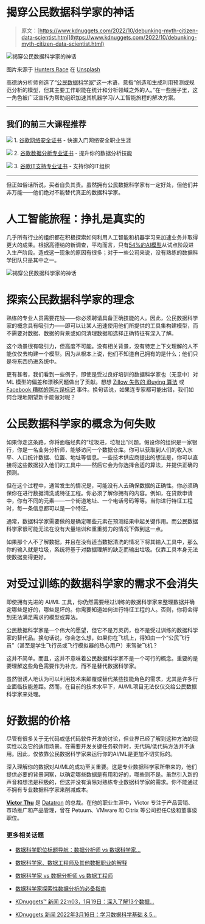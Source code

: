 # 揭穿公民数据科学家的神话

> 原文：[https://www.kdnuggets.com/2022/10/debunking-myth-citizen-data-scientist.html](https://www.kdnuggets.com/2022/10/debunking-myth-citizen-data-scientist.html)

![揭穿公民数据科学家的神话](../Images/693f18a0dbee0f857d7e794f2ac2ae95.png)

图片来源于 [Hunters Race](https://unsplash.com/@huntersrace?utm_source=unsplash&utm_medium=referral&utm_content=creditCopyText) 在 [Unsplash](https://unsplash.com/s/photos/model-professional?utm_source=unsplash&utm_medium=referral&utm_content=creditCopyText)

高德纳分析师创造了“[公民数据科学家](https://www.gartner.com/smarterwithgartner/how-to-use-citizen-data-scientists-to-maximize-your-da-strategy)”这一术语，意指“创造和生成利用预测或规范分析的模型，但其主要工作职能在统计和分析领域之外的人。”在一些圈子里，这一角色被广泛宣传为帮助组织加速其机器学习/人工智能旅程的解决方案。

* * *

## 我们的前三大课程推荐

![](../Images/0244c01ba9267c002ef39d4907e0b8fb.png) 1\. [谷歌网络安全证书](https://www.kdnuggets.com/google-cybersecurity) - 快速入门网络安全职业生涯

![](../Images/e225c49c3c91745821c8c0368bf04711.png) 2\. [谷歌数据分析专业证书](https://www.kdnuggets.com/google-data-analytics) - 提升你的数据分析技能

![](../Images/0244c01ba9267c002ef39d4907e0b8fb.png) 3\. [谷歌IT支持专业证书](https://www.kdnuggets.com/google-itsupport) - 支持你的IT组织

* * *

但正如俗话所说，买者自负其责。虽然拥有公民数据科学家有一定好处，但他们并非万能——他们绝对不能替代真正的数据科学家。

# 人工智能旅程：挣扎是真实的

几乎所有行业的组织都在积极探索如何利用人工智能和机器学习来加速业务并取得更大的成果。根据高德纳的新调查，平均而言，只有[54%的AI模型](https://www.gartner.com/en/newsroom/press-releases/2022-08-22-gartner-survey-reveals-80-percent-of-executives-think-automation-can-be-applied-to-any-business-decision)从试点阶段进入生产阶段。造成这一现象的原因有很多；对于一些公司来说，没有熟练的数据科学团队只是其中之一。

![揭穿公民数据科学家的神话](../Images/1c0f8cad3fb19491dce019aca50797ec.png)

# 探索公民数据科学家的理念

熟练的专业人员需要花钱——你必须聘请具备正确技能的人。因此，公民数据科学家的概念具有吸引力——即可以让某人迅速使用他们所提供的工具集构建模型，而不需要对数据、数据的背景或如何清理数据和选择正确特征有深入了解。

这个场景很有吸引力，但高度不可能。没有相关背景，没有特定上下文理解的人不能仅仅去构建一个模型。因为从根本上说，他们不知道自己拥有的是什么；他们只是将东西扔进系统中。

更有甚者，我们看到一些例子，即使是受过良好培训的数据科学家也（无意中）对 ML 模型的偏差和漂移问题做出了贡献。想想 [Zillow 失败的 iBuying 算法](https://www.geekwire.com/2021/ibuying-algorithms-failed-zillow-says-business-worlds-love-affair-ai/) 或 [Facebook 糟糕的照片误标记](https://www.nytimes.com/2021/09/03/technology/facebook-ai-race-primates.html) 事件。换句话说，如果连专家都可能出错，我们如何合理地期望新手能做对呢？

# 公民数据科学家的概念为何失败

如果你走这条路，你将面临经典的“垃圾进，垃圾出”问题。假设你的组织是一家银行，你是一名业务分析师，能够访问一个数据仓库。你可以获取到人们的收入水平、人口统计数据、位置、地址等信息。一些技术供应商提出的想法是，你可以直接将这些数据投入他们的工具中——然后它会为你选择合适的算法，并提供正确的预测。

但在这个过程中，通常发生的情况是，可能没有人去确保数据的正确性。你必须确保你在进行数据清洗或特征工程。你必须了解你拥有的内容。例如，在贷款申请中，你有不同的元素——一个街道地址、一个电话号码等等。当你进行特征工程时，每一条信息都可以是一个特征。

通常，数据科学家需要做的是确定哪些元素在预测结果中起关键作用。而公民数据科学家很可能无法在没有大量培训和重重努力的情况下做到这一点。

如果那个人不了解数据，并且在没有适当数据清洗的情况下将其输入工具中，那么你的输入就是垃圾，系统将基于对数据理解的缺乏而输出垃圾。仅靠工具本身无法使数据变得更好。

# 对受过训练的数据科学家的需求不会消失

即使拥有先进的 AI/ML 工具，你仍然需要经过训练的数据科学家来整理数据并确定哪些是好的，哪些是坏的。你需要知道如何进行特征工程的人。否则，你将会得到无法满足需求的模型或算法。

公民数据科学家是一个伟大的愿望，但它不是万灵药，也不是受过训练的数据科学家的替代品。换句话说，你会怎么想，如果你在飞机上，得知由一个“公民飞行员”（甚至是学生飞行员或飞行模拟器的热心用户）来驾驶飞机？

这并不简单。而且，这并不意味着公民数据科学家不是一个可行的概念。重要的是要理解这些角色需要作为补充，而不是替代数据科学家。

虽然很诱人地认为可以利用技术来颠覆或替代某些技能角色的需求，尤其是许多行业面临技能差距。然而，在目前的技术水平下，AI/ML项目无法仅仅交给公民数据科学家来处理。

# 好数据的价格

尽管有很多关于无代码或低代码软件开发的讨论，但业界已经了解到这种方法的现实性以及它的适用场景。在需要开发关键任务软件时，无代码/低代码方法并不适用。因此，仅依靠公民数据科学家来运行你的AI/ML是更加不切实际的。

深入理解你的数据对AI/ML的成功至关重要。这是专业数据科学家所带来的，他们提供必要的背景洞察，以确定哪些数据是有用和好的，哪些则不是。虽然引入新的声音和想法是积极的，但这并没有消除对熟练专业数据科学家的需求。你不能通过不拥有专业数据科学家来削减成本。

**[Victor Thu](https://www.linkedin.com/in/victorthu/)** 是 [Datatron](https://datatron.com/) 的总裁。在他的职业生涯中，Victor 专注于产品营销、市场推广和产品管理，曾在 Petuum、VMware 和 Citrix 等公司担任C级和董事级职位。

### 更多相关话题

+   [数据科学职位标题导航：数据分析师 vs 数据科学家…](https://www.kdnuggets.com/navigating-data-science-job-titles-data-analyst-vs-data-scientist-vs-data-engineer)

+   [数据科学家、数据工程师及其他数据职业的解释](https://www.kdnuggets.com/2021/05/data-scientist-data-engineer-data-careers-explained.html)

+   [数据科学家 vs 数据分析师 vs 数据工程师](https://www.kdnuggets.com/2022/01/data-scientist-data-analyst-data-engineer.html)

+   [数据科学家探索性数据分析的必备指南](https://www.kdnuggets.com/2023/06/data-scientist-essential-guide-exploratory-data-analysis.html)

+   [KDnuggets™ 新闻 22:n03，1月19日：深入了解13个数据…](https://www.kdnuggets.com/2022/n03.html)

+   [KDnuggets 新闻 2022年3月16日：学习数据科学基础 & 5…](https://www.kdnuggets.com/2022/n11.html)
